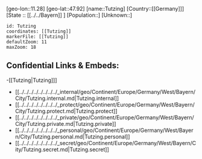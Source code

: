 ﻿---
location: [47.92,11.28]
mapzoom: [7,12] 
mapmarker: city 
type: City
tags:
- geo/City


SpocWebEntityId: 35062
isDeleted: false
confidential: public

---
[geo-lon::11.28]
[geo-lat::47.92]
[name::Tutzing]
[Country::[[Germany]]]
[State :: [[../../Bayern]] ]
[Population::]
[Unknown::]


```leaflet
id: Tutzing
coordinates: [[Tutzing]]
markerFile: [[Tutzing]]
defaultZoom: 11 
maxZoom: 18
```


## Confidential Links & Embeds: 
-[[Tutzing|Tutzing]]] 
- [[../../../../../../../../_internal/geo/Continent/Europe/Germany/West/Bayern/City/Tutzing.internal.md|Tutzing.internal]] 
- [[../../../../../../../../_protect/geo/Continent/Europe/Germany/West/Bayern/City/Tutzing.protect.md|Tutzing.protect]] 
- [[../../../../../../../../_private/geo/Continent/Europe/Germany/West/Bayern/City/Tutzing.private.md|Tutzing.private]] 
- [[../../../../../../../../_personal/geo/Continent/Europe/Germany/West/Bayern/City/Tutzing.personal.md|Tutzing.personal]] 
- [[../../../../../../../../_secret/geo/Continent/Europe/Germany/West/Bayern/City/Tutzing.secret.md|Tutzing.secret]] 
